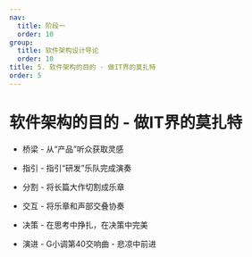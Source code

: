 ```yaml
---
nav:
  title: 阶段一
  order: 10
group:
  title: 软件架构设计导论
  order: 10
title: 5. 软件架构的目的 - 做IT界的莫扎特
order: 5
---
```


# 软件架构的目的 - 做IT界的莫扎特

- 桥梁 - 从“产品”听众获取灵感

- 指引 - 指引“研发”乐队完成演奏
- 分割 - 将长篇大作切割成乐章
- 交互 - 将乐章和声部交叠协奏
- 决策 - 在思考中挣扎，在决策中完美
- 演进 - G小调第40交响曲 - 悲凉中前进